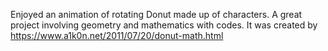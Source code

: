 Enjoyed an animation of rotating Donut made up of characters.
A great project involving geometry and mathematics with codes.
It was created by https://www.a1k0n.net/2011/07/20/donut-math.html
